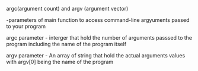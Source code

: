 argc(argument count) and argv (argument vector)

-parameters of main function to access command-line argyuments passed to your program

argc parameter - interger that hold the number of arguments passsed to the program including the name of the program itself

argv parameter - An array of string that hold the actual arguments values with argv[0] being the name of the program
